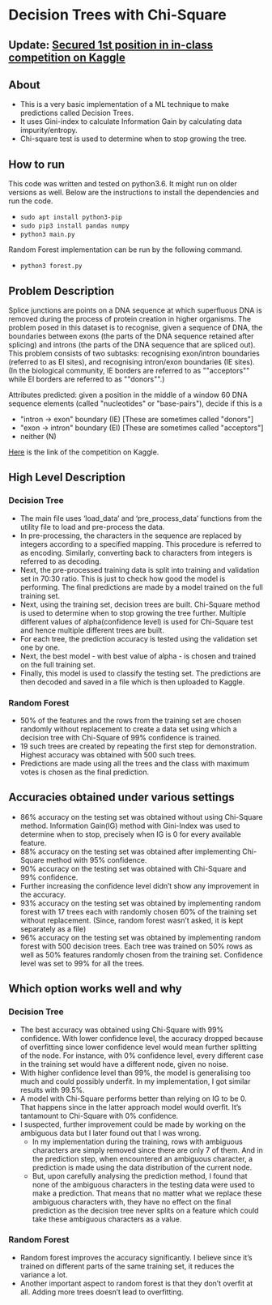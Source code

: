 # Decision Trees with Chi-Square

## Update: [Secured 1st position in in-class competition on Kaggle](https://www.kaggle.com/c/project-1-decision-trees-cs529-2018/leaderboard)

## About
- This is a very basic implementation of a ML technique to make predictions called Decision Trees.
- It uses Gini-index to calculate Information Gain by calculating data impurity/entropy.
- Chi-square test is used to determine when to stop growing the tree.

## How to run
This code was written and tested on python3.6. It might run on older versions as well. Below are the instructions to install the dependencies and run the code.
- `sudo apt install python3-pip`
- `sudo pip3 install pandas numpy`
- `python3 main.py`

Random Forest implementation can be run by the following command.
- `python3 forest.py`

## Problem Description
Splice junctions are points on a DNA sequence at which superfluous DNA is removed during the process of protein creation in higher organisms. The problem posed in this dataset is to recognise, given a sequence of DNA, the boundaries between exons (the parts of the DNA sequence retained after splicing) and introns (the parts of the DNA sequence that are spliced out). This problem consists of two subtasks: recognising exon/intron boundaries (referred to as EI sites), and recognising intron/exon boundaries (IE sites). (In the biological community, IE borders are referred to as ""acceptors"" while EI borders are referred to as ""donors"".)

Attributes predicted: given a position in the middle of a window 60 DNA sequence elements (called "nucleotides" or "base-pairs"), decide if this is a

- "intron -> exon" boundary (IE) [These are sometimes called "donors"]
- "exon -> intron" boundary (EI) [These are sometimes called "acceptors"]
- neither (N)

[Here](https://www.kaggle.com/c/project-1-decision-trees-cs529-2018) is the link of the competition on Kaggle.

## High Level Description
### Decision Tree
- The main file uses ‘load_data’ and ‘pre_process_data’ functions from the utility file to load and pre-process the data.
- In pre-processing, the characters in the sequence are replaced by integers according to a specified mapping. This procedure is referred to as encoding. Similarly, converting back to characters from integers is referred to as decoding.
- Next, the pre-processed training data is split into training and validation set in 70:30 ratio. This is just to check how good the model is performing. The final predictions are made by a model trained on the full training set.
- Next, using the training set, decision trees are built. Chi-Square method is used to determine when to stop growing the tree further. Multiple different values of alpha(confidence level) is used for Chi-Square test and hence multiple different trees are built.
- For each tree, the prediction accuracy is tested using the validation set one by one.
- Next, the best model - with best value of alpha - is chosen and trained on the full training set.
- Finally, this model is used to classify the testing set. The predictions are then decoded and saved in a file which is then uploaded to Kaggle.

### Random Forest
- 50% of the features and the rows from the training set are chosen randomly without replacement to create a data set using which a decision tree with Chi-Square of 99% confidence is trained.
- 19 such trees are created by repeating the first step for demonstration. Highest accuracy was obtained with 500 such trees.
- Predictions are made using all the trees and the class with maximum votes is chosen as the final prediction.

## Accuracies obtained under various settings
- 86% accuracy on the testing set was obtained without using Chi-Square method. Information Gain(IG) method with Gini-Index was used to determine when to stop, precisely when IG is 0 for every available feature.
- 88% accuracy on the testing set was obtained after implementing Chi-Square method with 95% confidence.
- 90% accuracy on the testing set was obtained with Chi-Square and 99% confidence.
- Further increasing the confidence level didn’t show any improvement in the accuracy.
- 93% accuracy on the testing set was obtained by implementing random forest with 17 trees each with randomly chosen 60% of the training set without replacement. (Since, random forest wasn’t asked, it is kept separately as a file)
- 96% accuracy on the testing set was obtained by implementing random forest with 500 decision trees. Each tree was trained on 50% rows as well as 50% features randomly chosen from the training set. Confidence level was set to 99% for all the trees.

## Which option works well and why
### Decision Tree
- The best accuracy was obtained using Chi-Square with 99% confidence. With lower confidence level, the accuracy dropped because of overfitting since lower confidence level would mean further splitting of the node. For instance, with 0% confidence level, every different case in the training set would have a different node, given no noise.
- With higher confidence level than 99%, the model is generalising too much and could possibly underfit. In my implementation, I got similar results with 99.5%.
- A model with Chi-Square performs better than relying on IG to be 0. That happens since in the latter approach model would overfit. It’s tantamount to Chi-Square with 0% confidence.
- I suspected, further improvement could be made by working on the ambiguous data but I later found out that I was wrong.
  - In my implementation during the training, rows with ambiguous characters are simply removed since there are only 7 of them. And in the prediction step, when encountered an ambiguous character, a prediction is made using the data distribution of the current node.
  - But, upon carefully analysing the prediction method, I found that none of the ambiguous characters in the testing data were used to make a prediction. That means that no matter what we replace these ambiguous characters with, they have no effect on the final prediction as the decision tree never splits on a feature which could take these ambiguous characters as a value.

### Random Forest
- Random forest improves the accuracy significantly. I believe since it’s trained on different parts of the same training set, it reduces the variance a lot.
- Another important aspect to random forest is that they don’t overfit at all. Adding more trees doesn’t lead to overfitting.
